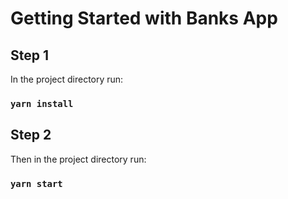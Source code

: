# Getting Started with Banks App

## Step 1

In the project directory run:

### `yarn install`

## Step 2

Then in the project directory run:

### `yarn start`